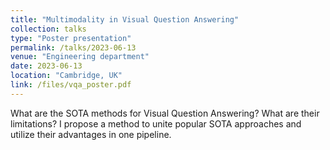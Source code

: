 ```yaml
---
title: "Multimodality in Visual Question Answering"
collection: talks
type: "Poster presentation"
permalink: /talks/2023-06-13
venue: "Engineering department"
date: 2023-06-13
location: "Cambridge, UK"
link: /files/vqa_poster.pdf
---
```


What are the SOTA methods for Visual Question Answering? What are their limitations? I propose a method to unite popular SOTA approaches and utilize their advantages in one pipeline.